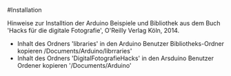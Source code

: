 #Installation

Hinweise zur Installtion der Arduino Beispiele und Bibliothek aus dem Buch 'Hacks für die digitale Fotografie', O'Reilly Verlag Köln, 2014.

* Inhalt des Ordners 'libraries' in den Arduino Benutzer Bibliotheks-Ordner kopieren <User>/Documents/Arduino/librraries'
* Inhalt  des Ordners 'DigitalFotografieHacks' in den Arsduino Benutzer Ordener kopieren '<User>/Documents/Arduino'
